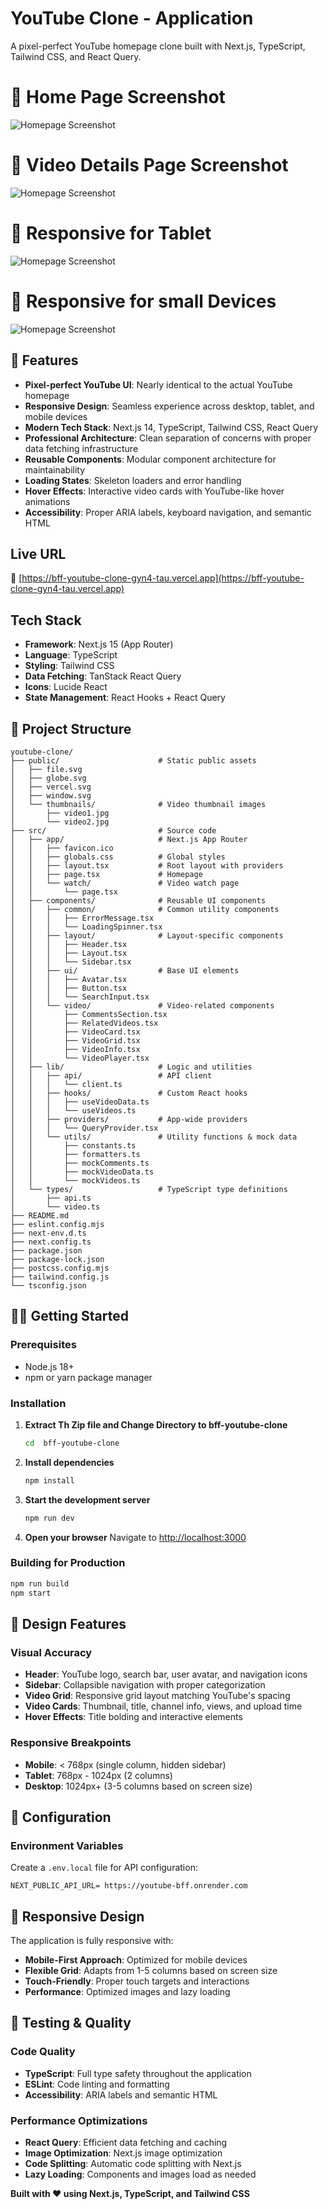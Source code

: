 # YouTube Clone - Application

A pixel-perfect YouTube homepage clone built with Next.js, TypeScript, Tailwind CSS, and React Query.

# 📸 Home Page Screenshot

![Homepage Screenshot](public/screenshot/home-page.png)

# 📸 Video Details Page Screenshot

![Homepage Screenshot](public/screenshot/video-details.png)

# 📸 Responsive for Tablet

![Homepage Screenshot](public/screenshot/tablet.png)

# 📸 Responsive for small Devices

![Homepage Screenshot](public/screenshot/mobile.png)

## 🚀 Features

- **Pixel-perfect YouTube UI**: Nearly identical to the actual YouTube homepage
- **Responsive Design**: Seamless experience across desktop, tablet, and mobile devices
- **Modern Tech Stack**: Next.js 14, TypeScript, Tailwind CSS, React Query
- **Professional Architecture**: Clean separation of concerns with proper data fetching infrastructure
- **Reusable Components**: Modular component architecture for maintainability
- **Loading States**: Skeleton loaders and error handling
- **Hover Effects**: Interactive video cards with YouTube-like hover animations
- **Accessibility**: Proper ARIA labels, keyboard navigation, and semantic HTML

## Live URL

🔗 [https://bff-youtube-clone-gyn4-tau.vercel.app](https://bff-youtube-clone-gyn4-tau.vercel.app)

## Tech Stack

- **Framework**: Next.js 15 (App Router)
- **Language**: TypeScript
- **Styling**: Tailwind CSS
- **Data Fetching**: TanStack React Query
- **Icons**: Lucide React
- **State Management**: React Hooks + React Query

## 📁 Project Structure

```
youtube-clone/
├── public/                      # Static public assets
│   ├── file.svg
│   ├── globe.svg
│   ├── vercel.svg
│   ├── window.svg
│   └── thumbnails/              # Video thumbnail images
│       ├── video1.jpg
│       └── video2.jpg
├── src/                         # Source code
│   ├── app/                     # Next.js App Router
│   │   ├── favicon.ico
│   │   ├── globals.css          # Global styles
│   │   ├── layout.tsx           # Root layout with providers
│   │   ├── page.tsx             # Homepage
│   │   └── watch/               # Video watch page
│   │       └── page.tsx
│   ├── components/              # Reusable UI components
│   │   ├── common/              # Common utility components
│   │   │   ├── ErrorMessage.tsx
│   │   │   └── LoadingSpinner.tsx
│   │   ├── layout/              # Layout-specific components
│   │   │   ├── Header.tsx
│   │   │   ├── Layout.tsx
│   │   │   └── Sidebar.tsx
│   │   ├── ui/                  # Base UI elements
│   │   │   ├── Avatar.tsx
│   │   │   ├── Button.tsx
│   │   │   └── SearchInput.tsx
│   │   └── video/               # Video-related components
│   │       ├── CommentsSection.tsx
│   │       ├── RelatedVideos.tsx
│   │       ├── VideoCard.tsx
│   │       ├── VideoGrid.tsx
│   │       ├── VideoInfo.tsx
│   │       └── VideoPlayer.tsx
│   ├── lib/                     # Logic and utilities
│   │   ├── api/                 # API client
│   │   │   └── client.ts
│   │   ├── hooks/               # Custom React hooks
│   │   │   ├── useVideoData.ts
│   │   │   └── useVideos.ts
│   │   ├── providers/           # App-wide providers
│   │   │   └── QueryProvider.tsx
│   │   └── utils/               # Utility functions & mock data
│   │       ├── constants.ts
│   │       ├── formatters.ts
│   │       ├── mockComments.ts
│   │       ├── mockVideoData.ts
│   │       └── mockVideos.ts
│   └── types/                   # TypeScript type definitions
│       ├── api.ts
│       └── video.ts
├── README.md
├── eslint.config.mjs
├── next-env.d.ts
├── next.config.ts
├── package.json
├── package-lock.json
├── postcss.config.mjs
├── tailwind.config.js
└── tsconfig.json

```

## 🏃‍♂️ Getting Started

### Prerequisites

- Node.js 18+
- npm or yarn package manager

### Installation

1. **Extract Th Zip file and Change Directory to bff-youtube-clone**

   ```bash
   cd  bff-youtube-clone
   ```

2. **Install dependencies**

   ```bash
   npm install

   ```

3. **Start the development server**

   ```bash
   npm run dev

   ```

4. **Open your browser**
   Navigate to [http://localhost:3000](http://localhost:3000)

### Building for Production

```bash
npm run build
npm start
```

## 🎨 Design Features

### Visual Accuracy

- **Header**: YouTube logo, search bar, user avatar, and navigation icons
- **Sidebar**: Collapsible navigation with proper categorization
- **Video Grid**: Responsive grid layout matching YouTube's spacing
- **Video Cards**: Thumbnail, title, channel info, views, and upload time
- **Hover Effects**: Title bolding and interactive elements

### Responsive Breakpoints

- **Mobile**: < 768px (single column, hidden sidebar)
- **Tablet**: 768px - 1024px (2 columns)
- **Desktop**: 1024px+ (3-5 columns based on screen size)

## 🔧 Configuration

### Environment Variables

Create a `.env.local` file for API configuration:

```env
NEXT_PUBLIC_API_URL= https://youtube-bff.onrender.com
```

## 📱 Responsive Design

The application is fully responsive with:

- **Mobile-First Approach**: Optimized for mobile devices
- **Flexible Grid**: Adapts from 1-5 columns based on screen size
- **Touch-Friendly**: Proper touch targets and interactions
- **Performance**: Optimized images and lazy loading

## 🧪 Testing & Quality

### Code Quality

- **TypeScript**: Full type safety throughout the application
- **ESLint**: Code linting and formatting
- **Accessibility**: ARIA labels and semantic HTML

### Performance Optimizations

- **React Query**: Efficient data fetching and caching
- **Image Optimization**: Next.js image optimization
- **Code Splitting**: Automatic code splitting with Next.js
- **Lazy Loading**: Components and images load as needed

**Built with ❤️ using Next.js, TypeScript, and Tailwind CSS**
